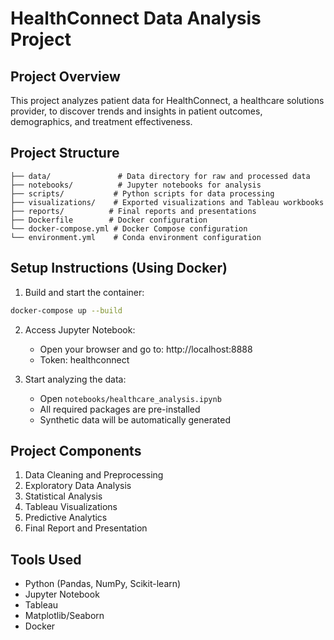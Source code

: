 # HealthConnect Data Analysis Project

## Project Overview
This project analyzes patient data for HealthConnect, a healthcare solutions provider, to discover trends and insights in patient outcomes, demographics, and treatment effectiveness.

## Project Structure
```
├── data/               # Data directory for raw and processed data
├── notebooks/          # Jupyter notebooks for analysis
├── scripts/           # Python scripts for data processing
├── visualizations/    # Exported visualizations and Tableau workbooks
├── reports/          # Final reports and presentations
├── Dockerfile        # Docker configuration
└── docker-compose.yml # Docker Compose configuration
└── environment.yml    # Conda environment configuration
```

## Setup Instructions (Using Docker)

1. Build and start the container:
```bash
docker-compose up --build
```

2. Access Jupyter Notebook:
   - Open your browser and go to: http://localhost:8888
   - Token: healthconnect

3. Start analyzing the data:
   - Open `notebooks/healthcare_analysis.ipynb`
   - All required packages are pre-installed
   - Synthetic data will be automatically generated

## Project Components
1. Data Cleaning and Preprocessing
2. Exploratory Data Analysis
3. Statistical Analysis
4. Tableau Visualizations
5. Predictive Analytics
6. Final Report and Presentation

## Tools Used
- Python (Pandas, NumPy, Scikit-learn)
- Jupyter Notebook
- Tableau
- Matplotlib/Seaborn
- Docker
